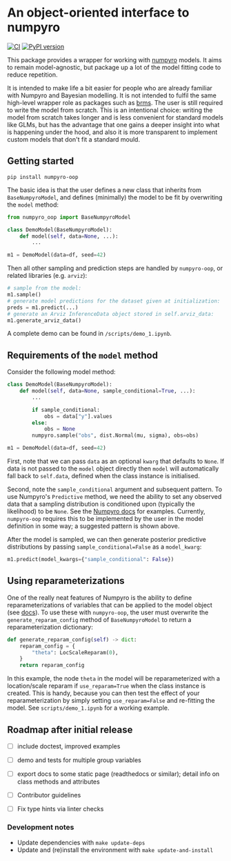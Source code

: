 # An object-oriented interface to numpyro

[![CI](https://github.com/ag-perception-wallis-lab/numpyro-oop/actions/workflows/pytest.yml/badge.svg)](https://github.com/ag-perception-wallis-lab/numpyro-oop/actions/workflows/pytest.yml)
[![PyPI version](https://badge.fury.io/py/numpyro-oop.svg)](https://badge.fury.io/py/numpyro-oop)

This package provides a wrapper for working with [numpyro](https://num.pyro.ai/) models.
It aims to remain model-agnostic, but package up a lot of the model fitting code to reduce repetition.

It is intended to make life a bit easier for people who are already familiar with Numpyro and Bayesian modelling.
It is not intended to fulfil the same high-level wrapper role as packages such as [brms](https://paul-buerkner.github.io/brms/).
The user is still required to write the model from scratch.
This is an intentional choice: writing the model from scratch takes longer and is less convenient for standard models like GLMs, but has the advantage that one gains a deeper insight into what is happening under the hood, and also it is more transparent to implement custom models that don't fit a standard mould.

## Getting started

```
pip install numpyro-oop
```

The basic idea is that the user defines a new class that inherits from `BaseNumpyroModel`, 
and defines (minimally) the model to be fit by overwriting the `model` method:

```python
from numpyro_oop import BaseNumpyroModel

class DemoModel(BaseNumpyroModel):
    def model(self, data=None, ...):
        ...

m1 = DemoModel(data=df, seed=42)
```

Then all other sampling and prediction steps are handled by `numpyro-oop`, or related libraries (e.g. `arviz`):

```python
# sample from the model:
m1.sample()  
# generate model predictions for the dataset given at initialization:
preds = m1.predict(...)
# generate an Arviz InferenceData object stored in self.arviz_data:
m1.generate_arviz_data()  
```
A complete demo can be found in `/scripts/demo_1.ipynb`.


## Requirements of the `model` method

Consider the following model method:

```python
class DemoModel(BaseNumpyroModel):
    def model(self, data=None, sample_conditional=True, ...):
        ...

        if sample_conditional:
            obs = data["y"].values
        else:
            obs = None
        numpyro.sample("obs", dist.Normal(mu, sigma), obs=obs)

m1 = DemoModel(data=df, seed=42)
```

First, note that we can pass `data` as an optional `kwarg` that defaults to `None`.
If data is not passed to the `model` object directly then
`model` will automatically fall back to `self.data`, defined when the class instance is initialised.

Second, note the `sample_conditional` argument and subsequent pattern.
To use Numpyro's `Predictive` method, we need the ability to set any observed data 
that a sampling distribution is conditioned upon (typically the likelihood) to be `None`.
See the [Numpyro docs]() for examples.
Currently, `numpyro-oop` requires this to be implemented by the user in the model definition 
in some way; a suggested pattern is shown above.

After the model is sampled, we can then generate posterior predictive distributions by 
passing `sample_conditional=False` as a `model_kwarg`:

```python
m1.predict(model_kwargs={"sample_conditional": False})
```

## Using reparameterizations

One of the really neat features of Numpyro is the ability to define reparameterizations 
of variables that can be applied to the model object 
(see [docs](https://num.pyro.ai/en/stable/handlers.html#numpyro.handlers.reparam)).
To use these with `numpyro-oop`, the user must overwrite the `generate_reparam_config`
method of `BaseNumpyroModel` to return a reparameterization dictionary:

```python
def generate_reparam_config(self) -> dict:
    reparam_config = {
        "theta": LocScaleReparam(0),
    }
    return reparam_config
```

In this example, the node `theta` in the model will be reparameterized with a location/scale reparam
if `use_reparam=True` when the class instance is created. 
This is handy, because you can then test the effect of your reparameterization by simply setting
`use_reparam=False` and re-fitting the model.
See `scripts/demo_1.ipynb` for a 
working example.

## Roadmap after initial release

- [ ] include doctest, improved examples
- [ ] demo and tests for multiple group variables
- [ ] export docs to some static page (readthedocs or similar); detail info on class methods and attributes
- [ ] Contributor guidelines
- [ ] Fix type hints via linter checks


### Development notes

- Update dependencies with `make update-deps`
- Update and (re)install the environment with `make update-and-install`



